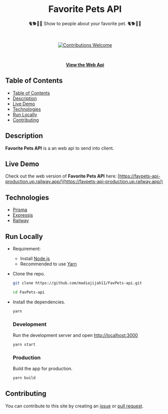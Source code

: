 <div align="center">
  <br>
  <h1><strong>Favorite Pets API</strong></h1>
  <p>🐈🐕🐅🐎 Show to people about your favorite pet. 🐈🐕🐅🐎</p>
  <br>
  <p align="center">
    <a href="https://github.com/madiajijah11/FavPets-api/issues"><img alt="Contributions Welcome" src="https://img.shields.io/badge/contributions-welcome-blue.svg?style=flat"></a>
  </p>
  <br>
    
  [**View the Web Api**](https://favpets-api-production.up.railway.app/)
</div>

## Table of Contents

- [Table of Contents](#table-of-contents)
- [Description](#description)
- [Live Demo](#live-demo)
- [Technologies](#technologies)
- [Run Locally](#run-locally)
- [Contributing](#contributing)

## Description

**Favorite Pets API** is a an web api to send into client.

## Live Demo

Check out the web version of **Favorite Pets API** here: [https://favpets-api-production.up.railway.app/](https://favpets-api-production.up.railway.app/)

## Technologies

-   [Prisma](https://www.prisma.io/)
-   [Expressjs](https://expressjs.com/)
-   [Railway](https://railway.app/)

## Run Locally

-   Requirement:

    -   Install [Node.js](https://nodejs.org)
    -   Recommended to use [Yarn](https://yarnpkg.com)

-   Clone the repo.

    ```bash
    git clone https://github.com/madiajijah11/FavPets-api.git
    ```

    ```bash
    cd FavPets-api
    ```

-   Install the dependencies.

    ```bash
    yarn
    ```

    ### Development

    Run the development server and open [http://localhost:3000](http://localhost:3000)

    ```bash
    yarn start
    ```

    ### Production

    Build the app for production.

    ```bash
    yarn build
    ```

## Contributing

You can contribute to this site by creating an [issue](https://github.com/madiajijah11/FavPets-api/issues) or [pull request](https://github.com/madiajijah11/FavPets-api/pulls).
